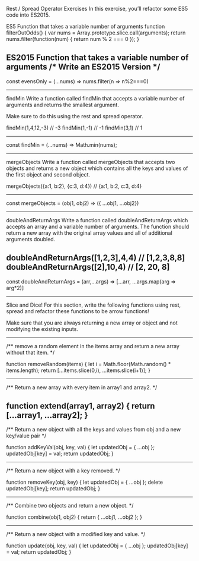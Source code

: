 Rest / Spread Operator Exercises
In this exercise, you’ll refactor some ES5 code into ES2015.

ES5 Function that takes a variable number of arguments
function filterOutOdds() {
  var nums = Array.prototype.slice.call(arguments);
  return nums.filter(function(num) {
    return num % 2 === 0
  });
}

ES2015 Function that takes a variable number of arguments
/* Write an ES2015 Version */
------

const evensOnly = (...nums) => nums.filter(n => n%2===0)

------

findMin
Write a function called findMin that accepts a variable number of arguments and returns the smallest argument.

Make sure to do this using the rest and spread operator.

findMin(1,4,12,-3) // -3
findMin(1,-1) // -1
findMin(3,1) // 1

------

const findMin = (...nums) => Math.min(nums);

------

mergeObjects
Write a function called mergeObjects that accepts two objects and returns a new object which contains all the keys and values of the first object and second object.

mergeObjects({a:1, b:2}, {c:3, d:4}) // {a:1, b:2, c:3, d:4}

------

const mergeObjects = (obj1, obj2) => ({ ...obj1, ...obj2})

------
doubleAndReturnArgs
Write a function called doubleAndReturnArgs which accepts an array and a variable number of arguments. The function should return a new array with the original array values and all of additional arguments doubled.

doubleAndReturnArgs([1,2,3],4,4) // [1,2,3,8,8]
doubleAndReturnArgs([2],10,4) // [2, 20, 8]
------

const doubleAndReturnArgs = (arr,...args) => [...arr, ...args.map(arg => arg*2)]

------

Slice and Dice!
For this section, write the following functions using rest, spread and refactor these functions to be arrow functions!

Make sure that you are always returning a new array or object and not modifying the existing inputs.

------
/** remove a random element in the items array
and return a new array without that item. */

function removeRandom(items) {
	let i = Math.floor(Math.random() * items.length);
	return [...items.slice(0,i), ...items.slice(i+1)];
}

------
/** Return a new array with every item in array1 and array2. */

function extend(array1, array2) {
	return [...array1, ...array2];
}
------
/** Return a new object with all the keys and values
from obj and a new key/value pair */

function addKeyVal(obj, key, val) {
	let updatedObj = { ...obj };
	updatedObj[key] = val;
	return updatedObj;
}

------
/** Return a new object with a key removed. */

function removeKey(obj, key) {
	let updatedObj = { ...obj };
	delete updatedObj[key];
	return updatedObj;
}

------
/** Combine two objects and return a new object. */

function combine(obj1, obj2) {
	return { ...obj1, ...obj2 };
}

------
/** Return a new object with a modified key and value. */

function update(obj, key, val) {
	let updatedObj = { ...obj };
	updatedObj[key] = val;
	return updatedObj;
}

